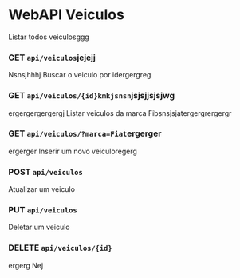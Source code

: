 # WebAPI Veiculos
 
Listar todos veiculosggg
### GET `api/veiculos`jejejj
Nsnsjhhhj
Buscar o veiculo por idergergreg
### GET `api/veiculos/{id}kmkjsnsn`jsjsjjsjsjwg
ergergergergergj
Listar veiculos da marca Fibsnsjsjatergergrergergr
### GET `api/veiculos/?marca=Fiat`ergerger
ergerger
Inserir um novo veiculoregerg
### POST `api/veiculos`

Atualizar um veiculo
### PUT `api/veiculos`

Deletar um veiculo
### DELETE `api/veiculos/{id}`
ergerg
Nej
